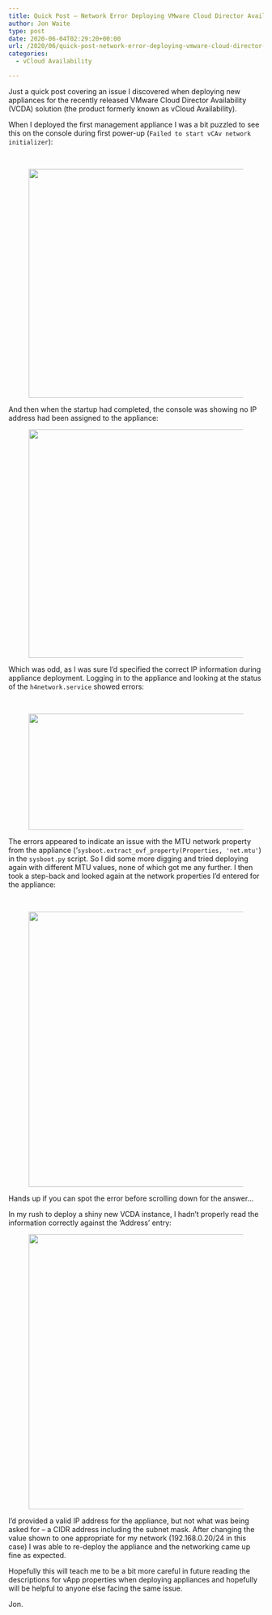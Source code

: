```yaml
---
title: Quick Post – Network Error Deploying VMware Cloud Director Availability 4.0 Virtual Appliances
author: Jon Waite
type: post
date: 2020-06-04T02:29:20+00:00
url: /2020/06/quick-post-network-error-deploying-vmware-cloud-director-availability-virtual-appliances/
categories:
  - vCloud Availability

---
```

Just a quick post covering an issue I discovered when deploying new appliances for the recently released VMware Cloud Director Availability (VCDA) solution (the product formerly known as vCloud Availability).

When I deployed the first management appliance I was a bit puzzled to see this on the console during first power-up (`Failed to start vCAv network initializer`):

 

<div class="wp-block-image">
  <figure class="aligncenter size-full is-resized"><img loading="lazy" decoding="async" src="https://kiwicloud.ninja/wp-content/uploads/2020/06/03-VCDA-deploy-console-01.png" alt="" class="wp-image-1188" width="602" height="451" srcset="https://kiwicloud.ninja/wp-content/uploads/2020/06/03-VCDA-deploy-console-01.png 802w, https://kiwicloud.ninja/wp-content/uploads/2020/06/03-VCDA-deploy-console-01-300x225.png 300w, https://kiwicloud.ninja/wp-content/uploads/2020/06/03-VCDA-deploy-console-01-800x600.png 800w, https://kiwicloud.ninja/wp-content/uploads/2020/06/03-VCDA-deploy-console-01-768x576.png 768w, https://kiwicloud.ninja/wp-content/uploads/2020/06/03-VCDA-deploy-console-01-150x112.png 150w, https://kiwicloud.ninja/wp-content/uploads/2020/06/03-VCDA-deploy-console-01-200x150.png 200w" sizes="(max-width: 602px) 100vw, 602px" /></figure>
</div>

And then when the startup had completed, the console was showing no IP address had been assigned to the appliance:

<div class="wp-block-image">
  <figure class="aligncenter size-large is-resized"><img loading="lazy" decoding="async" src="https://kiwicloud.ninja/wp-content/uploads/2020/06/04-VCDA-deploy-console-02-800x600.png" alt="" class="wp-image-1189" width="600" height="450" srcset="https://kiwicloud.ninja/wp-content/uploads/2020/06/04-VCDA-deploy-console-02-800x600.png 800w, https://kiwicloud.ninja/wp-content/uploads/2020/06/04-VCDA-deploy-console-02-300x225.png 300w, https://kiwicloud.ninja/wp-content/uploads/2020/06/04-VCDA-deploy-console-02-768x576.png 768w, https://kiwicloud.ninja/wp-content/uploads/2020/06/04-VCDA-deploy-console-02-150x112.png 150w, https://kiwicloud.ninja/wp-content/uploads/2020/06/04-VCDA-deploy-console-02-200x150.png 200w, https://kiwicloud.ninja/wp-content/uploads/2020/06/04-VCDA-deploy-console-02.png 802w" sizes="(max-width: 600px) 100vw, 600px" /></figure>
</div>

Which was odd, as I was sure I&#8217;d specified the correct IP information during appliance deployment. Logging in to the appliance and looking at the status of the `h4network.service` showed errors:

 

<div class="wp-block-image">
  <figure class="aligncenter size-full is-resized"><img loading="lazy" decoding="async" src="https://kiwicloud.ninja/wp-content/uploads/2020/06/05-VCDA-deploy-console-03.png" alt="" class="wp-image-1190" width="600" height="229" srcset="https://kiwicloud.ninja/wp-content/uploads/2020/06/05-VCDA-deploy-console-03.png 800w, https://kiwicloud.ninja/wp-content/uploads/2020/06/05-VCDA-deploy-console-03-300x114.png 300w, https://kiwicloud.ninja/wp-content/uploads/2020/06/05-VCDA-deploy-console-03-768x293.png 768w, https://kiwicloud.ninja/wp-content/uploads/2020/06/05-VCDA-deploy-console-03-150x57.png 150w, https://kiwicloud.ninja/wp-content/uploads/2020/06/05-VCDA-deploy-console-03-250x95.png 250w" sizes="(max-width: 600px) 100vw, 600px" /></figure>
</div>

The errors appeared to indicate an issue with the MTU network property from the appliance (&#8216;`sysboot.extract_ovf_property(Properties, 'net.mtu'`) in the `sysboot.py` script. So I did some more digging and tried deploying again with different MTU values, none of which got me any further. I then took a step-back and looked again at the network properties I&#8217;d entered for the appliance:

 

<div class="wp-block-image">
  <figure class="aligncenter size-full is-resized"><img loading="lazy" decoding="async" src="https://kiwicloud.ninja/wp-content/uploads/2020/06/01-VCDA-deploy-IP-information.png" alt="" class="wp-image-1191" width="656" height="542" srcset="https://kiwicloud.ninja/wp-content/uploads/2020/06/01-VCDA-deploy-IP-information.png 874w, https://kiwicloud.ninja/wp-content/uploads/2020/06/01-VCDA-deploy-IP-information-300x248.png 300w, https://kiwicloud.ninja/wp-content/uploads/2020/06/01-VCDA-deploy-IP-information-800x661.png 800w, https://kiwicloud.ninja/wp-content/uploads/2020/06/01-VCDA-deploy-IP-information-768x634.png 768w, https://kiwicloud.ninja/wp-content/uploads/2020/06/01-VCDA-deploy-IP-information-150x124.png 150w, https://kiwicloud.ninja/wp-content/uploads/2020/06/01-VCDA-deploy-IP-information-182x150.png 182w" sizes="(max-width: 656px) 100vw, 656px" /></figure>
</div>

Hands up if you can spot the error before scrolling down for the answer&#8230;

In my rush to deploy a shiny new VCDA instance, I hadn&#8217;t properly read the information correctly against the &#8216;Address&#8217; entry:

<div class="wp-block-image">
  <figure class="aligncenter size-full is-resized"><img loading="lazy" decoding="async" src="https://kiwicloud.ninja/wp-content/uploads/2020/06/02-VCDA-deploy-IP-information.png" alt="" class="wp-image-1192" width="656" height="542" srcset="https://kiwicloud.ninja/wp-content/uploads/2020/06/02-VCDA-deploy-IP-information.png 874w, https://kiwicloud.ninja/wp-content/uploads/2020/06/02-VCDA-deploy-IP-information-300x248.png 300w, https://kiwicloud.ninja/wp-content/uploads/2020/06/02-VCDA-deploy-IP-information-800x661.png 800w, https://kiwicloud.ninja/wp-content/uploads/2020/06/02-VCDA-deploy-IP-information-768x634.png 768w, https://kiwicloud.ninja/wp-content/uploads/2020/06/02-VCDA-deploy-IP-information-150x124.png 150w, https://kiwicloud.ninja/wp-content/uploads/2020/06/02-VCDA-deploy-IP-information-182x150.png 182w" sizes="(max-width: 656px) 100vw, 656px" /></figure>
</div>

I&#8217;d provided a valid IP address for the appliance, but not what was being asked for &#8211; a CIDR address including the subnet mask. After changing the value shown to one appropriate for my network (192.168.0.20/24 in this case) I was able to re-deploy the appliance and the networking came up fine as expected.

Hopefully this will teach me to be a bit more careful in future reading the descriptions for vApp properties when deploying appliances and hopefully will be helpful to anyone else facing the same issue.

Jon.